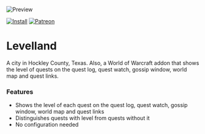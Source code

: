 ![Preview](http://jaliborc.com/images/addons/large/levelland.jpg)

[![Install](http://jaliborc.com/images/external/twitch_client.png)](https://www.curseforge.com/wow/addons/levelland/download?client=y)
[![Patreon](http://jaliborc.com/images/external/patreon.png#1)](https://www.patreon.com/jaliborc)

# Levelland
A city in Hockley County, Texas. Also, a World of Warcraft addon that shows the level of quests on the quest log, quest watch, gossip window, world map and quest links.

### Features
* Shows the level of each quest on the quest log, quest watch, gossip window, world map and quest links
* Distinguishes quests with level from quests without it
* No configuration needed
